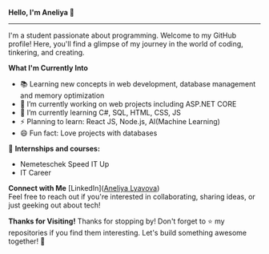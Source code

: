 **Hello, I'm Aneliya 👋**
<hr>
I'm a student passionate about programming. Welcome to my GitHub profile! Here, you'll find a glimpse of my journey in the world of coding, tinkering, and creating.
<br>

**What I'm Currently Into**
- 📚 Learning new concepts in web development, database management and memory optimization
- 🔭 I’m currently working on web projects including ASP.NET CORE
- 🌱 I’m currently learning C#, SQL, HTML, CSS, JS
- ⚡ Planning to learn: React JS, Node.js, AI(Machine Learning)
- 😄 Fun fact: Love projects with databases

🚀 **Internships and courses:**
- Nemeteschek Speed IT Up
- IT Career

**Connect with Me**
[LinkedIn]([Aneliya Lyavova](https://www.linkedin.com/in/aneliya-lyavova/))
<br>
Feel free to reach out if you're interested in collaborating, sharing ideas, or just geeking out about tech!
<br>

<!--**My Projects**
<hr>
Here are some of the projects I've been working on:
<br>
[Project 1]([Link to Project 1](https://github.com/TeamTravellers/YourPlace))
<br>
[Project 2]([Link to Project 2](https://github.com/Reservation-Manager))
<br>
[Project 3]([Link to Project 3](https://github.com/Aneliya05/CV.Creator)
<br>
[Project 4]([Link to Project 4](https://github.com/Aneliya05/CashRegister))
<br>
Explore them and let me know what you think! -->

**Thanks for Visiting!**
Thanks for stopping by! Don't forget to ⭐️ my repositories if you find them interesting. Let's build something awesome together! 🚀





